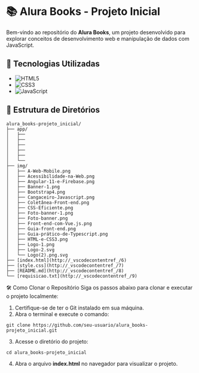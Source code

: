 # 📚 Alura Books - Projeto Inicial

Bem-vindo ao repositório do **Alura Books**, um projeto desenvolvido para explorar conceitos de desenvolvimento web e manipulação de dados com JavaScript.

## 🚀 Tecnologias Utilizadas

- ![HTML5](https://img.shields.io/badge/-HTML5-E34F26?style=flat-square&logo=html5&logoColor=white)
- ![CSS3](https://img.shields.io/badge/-CSS3-1572B6?style=flat-square&logo=css3&logoColor=white)
- ![JavaScript](https://img.shields.io/badge/-JavaScript-F7DF1E?style=flat-square&logo=javascript&logoColor=black)

## 📂 Estrutura de Diretórios

```plaintext
alura_books-projeto_inicial/
├── app/
│   ├── 
│   ├── 
│   ├── 
│   ├── 
│   ├── 
│   └── 
├── img/
│   ├── A-Web-Mobile.png
│   ├── Acessibilidade-na-Web.png
│   ├── Angular-11-e-Firebase.png
│   ├── Banner-1.png
│   ├── Bootstrap4.png
│   ├── Cangaceiro-Javascript.png
│   ├── Coletânea-Front-end.png
│   ├── CSS-Eficiente.png
│   ├── Foto-banner-1.png
│   ├── Foto-banner.png
│   ├── Front-end-com-Vue.js.png
│   ├── Guia-front-end.png
│   ├── Guia-prático-de-Typescript.png
│   ├── HTML-e-CSS3.png
│   ├── Logo-1.png
│   ├── Logo-2.svg
│   └── Logo(2).png.svg
├── [index.html](http://_vscodecontentref_/6)
├── [style.css](http://_vscodecontentref_/7)
├── [README.md](http://_vscodecontentref_/8)
└── [requisicao.txt](http://_vscodecontentref_/9)
```

🛠️ Como Clonar o Repositório
Siga os passos abaixo para clonar e executar o projeto localmente:

1. Certifique-se de ter o Git instalado em sua máquina.
2. Abra o terminal e execute o comando:

```plaintext
git clone https://github.com/seu-usuario/alura_books-projeto_inicial.git
```

3. Acesse o diretório do projeto:

```plaintext
cd alura_books-projeto_inicial
```

4. Abra o arquivo **index.html** no navegador para visualizar o projeto.
